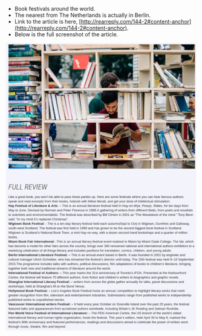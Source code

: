 * Book festivals around the world.
* The nearest from The Netherlands is actually in Berlin.
* Link to the article is here, [http://rearreply.com/144-2#content-anchor](http://rearreply.com/144-2#content-anchor).
* Below is the full screenshot of the article.

![./20161019-1436-cet-best-book-festivals-around-the-world-1.png](./20161019-1436-cet-best-book-festivals-around-the-world-1.png)